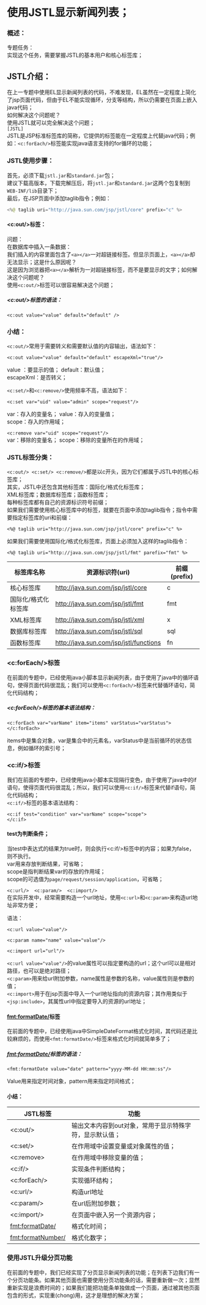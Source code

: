# 使用JSTL显示新闻列表；
### 概述：   
专题任务：    
实现这个任务，需要掌握JSTL的基本用户和核心标签库；       

## JSTL介绍：
在上一专题中使用EL显示新闻列表的代码，不难发现，EL虽然在一定程度上简化了jsp页面代码，但由于EL不能实现循环，分支等结构，所以仍需要在页面上嵌入java代码；       
如何解决这个问题呢？      
使用JSTL就可以完全解决这个问题；             
`[JSTL]`     
JSTL是JSP标准标签库的简称，它提供的标签能在一定程度上代替java代码；例如：`<c:forEach/>`标签能实现java语言支持的for循环的功能；

### JSTL使用步骤：
首先，必须下载`jstl.jar`和`standard.jar`包；      
建议下载高版本，下载完解压后，将`jstl.jar`和`standard.jar`这两个包复制到`WEB-INF/lib`目录下；       
最后，在JSP页面中添加taglib指令；例如：     
```java
<%@ taglib uri="http://java.sun.com/jsp/jstl/core" prefix="c" %>
```

#### <c:out/>标签：
问题：     
在数据库中插入一条数据：     
我们插入的内容里面包含了`<a></a>`一对超链接标签。但显示页面上，`<a></a>`却无法显示；这是什么原因呢？          
这是因为浏览器把`<a></a>`解析为一对超链接标签，而不是要显示的文字；如何解决这个问题呢？         
使用`<c:out/>`标签可以很容易解决这个问题；       
##### <c:out/>标签的语法：
```
<c:out value="value" default="default" />
```

### 小结：   
`<c:out/>`常用于需要转义和需要默认值的内容输出，语法如下：           
```
<c:out value="value" default="default" escapeXml="true"/>
```
value ：要显示的值； default：默认值；      
escapeXml：是否转义；          

`<c:set/>`和`<c:remove/>`使用频率不高，语法如下：    
```
<c:set var="uid" value="admin" scope="request"/>
```
var：存入的变量名； value：存入的变量值；      
scope：存入的作用域；         

`<c:remove var="uid" scope="request"/>`        
var：移除的变量名； scope：移除的变量所在的作用域；   


### JSTL标签分类：
`<c:out/> <c:set/> <c:remove/>`都是以c开头，因为它们都属于JSTL中的核心标签库；       
其实，JSTL中还包含其他标签库：国际化/格式化标签库；          
XML标签库；数据库标签库；函数标签库；         
每种标签库都有自己的资源标识符号前缀；         
如果我们需要使用核心标签库中的标签，就要在页面中添加taglib指令；指令中需要指定标签库的uri和前缀：           
```
<%@ taglib uri="http://java.sun.com/jsp/jstl/core" prefix="c" %>
```
如果我们需要使用国际化/格式化标签库，页面上必须加入这样的taglib指令：          
```
<%@ taglib uri="http://java.sun.com/jsp/jstl/fmt" parefix="fmt" %>
```
|标签库名称|     资源标识符(uri)|   前缀(prefix)|
|------|------|-----|
|核心标签库|http://java.sun.com/jsp/jstl/core|c|
|国际化/格式化标签库|    http://java.sun.com/jsp/jstl/fmt|  fmt|
|XML标签库      |  http://java.sun.com/jsp/jstl/xml  |x|
|数据库标签库|         http://java.sun.com/jsp/jstl/sql|  sql
|函数标签库      | http://java.sun.com/jsp/jstl/functions|  fn



### <c:forEach/>标签  
在前面的专题中，已经使用java小脚本显示新闻列表，由于使用了java中的循环语句，使得页面代码很混乱；我们可以使用`<c:forEach/>`标签来代替循环语句，简化代码结构；      
##### <c:forEach/>标签的基本语法结构：
```
<c:forEach var="varName" item="items" varStatus="varStatus">
</c:forEach>
```
items中是集合对象，var是集合中的元素名，varStatus中是当前循环的状态信息，例如循环的索引号；    


### <c:if/>标签
我们在前面的专题中，已经使用java小脚本实现隔行变色，由于使用了java中的if语句，使得页面代码很混乱；所以，我们可以使用`<c:if/>`标签来代替if语句，简化代码结构；          
`<c:if/>`标签的基本语法结构：     
```
<c:if test="condition" var="varName" scope="scope">
</c:if>
```
#### test为判断条件；
当test中表达式的结果为true时，则会执行<c:if/>标签中的内容；如果为false，则不执行。    
var用来存放判断结果，可省略；     
scope是指判断结果var的存放的作用域；       
scope的可选值为`page/request/session/application`，可省略；     


`<c:url/>  <c:param/>  <c:import/>`     
在实际开发中，经常需要构造一个url地址，使用`<c:url>`和`<c:param>`来构造url地址非常方便；      

语法：        
```
<c:url value="value"/>

<c:param name="name" value="value"/>

<c:import url="url"/>
```
`<c:url value="value"/>`的value属性可以指定要构造的url；这个url可以是相对路径，也可以是绝对路径；           
`<c:param>`用来给url附加参数，name属性是参数的名称，value属性则是参数的值；          
`<c:import>`用于在jsp页面中导入一个url地址指向的资源内容；其作用类似于`<jsp:include>`，其属性url中指定要导入的资源的url地址；    
    

#### <fmt:formatDate/>标签
在前面的专题中，已经使用java中SimpleDateFormat格式化时间，其代码还是比较麻烦的，而使用`<fmt:formatDate/>`标签来格式化时间就简单多了；
##### <fmt:formatDate/>标签的语法：
```
<fmt:formatDate value="date" pattern="yyyy-MM-dd HH:mm:ss"/>
```
Value用来指定时间对象，pattern用来指定时间格式；        

#### 小结：
|JSTL标签 |                 功能|
|----|-----|
|<c:out/>|输出文本内容到out对象，常用于显示特殊字符，显示默认值；|
|<c:set/>|在作用域中设置变量或对象属性的值；|
|<c:remove>|在作用域中移除变量的值；|
|<c:if/>|实现条件判断结构；|
|<c:forEach/>|实现循环结构；|
|<c:url/>|构造url地址|
|<c:param/>|在url后附加参数；|
|<c:import/>|在页面中嵌入另一个资源内容；|
|<fmt:formatDate/>|格式化时间；|
|<fmt:formatNumber/>|格式化数字；|


### 使用JSTL升级分页功能
在前面的专题中，我们已经实现了分页显示新闻列表的功能；在列表下边我们有一个分页功能条。如果其他页面也需要使用分页功能条的话，需要重新做一次；显然重新实现是浪费时间的；如果我们能把功能条单独做成一个页面，通过被其他页面包含的形式，实现重(chong)用，这才是理想的解决方案；       

